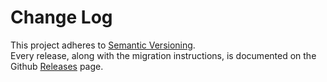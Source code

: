 # Change Log

This project adheres to [Semantic Versioning](http://semver.org/).  
Every release, along with the migration instructions, is documented on the Github [Releases](https://github.com/jackytck/sha1-file-web/releases) page.
